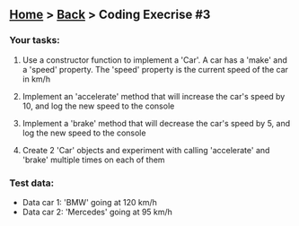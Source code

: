 ## [Home](../../../README.md) > [Back](../lesson.md) > Coding Execrise #3

### Your tasks:

1. Use a constructor function to implement a 'Car'. A car has a 'make' and a 'speed' property. The 'speed' property is the current speed of the car in km/h

2. Implement an 'accelerate' method that will increase the car's speed by 10, and log the new speed to the console

3. Implement a 'brake' method that will decrease the car's speed by 5, and log the new speed to the console

4. Create 2 'Car' objects and experiment with calling 'accelerate' and 'brake' multiple times on each of them

### Test data:

- Data car 1: 'BMW' going at 120 km/h
- Data car 2: 'Mercedes' going at 95 km/h
